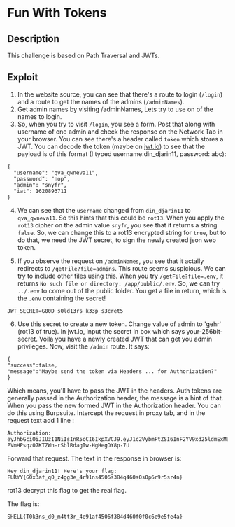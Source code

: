 # Fun With Tokens

## Description

This challenge is based on Path Traversal and JWTs.

## Exploit

1. In the website source, you can see that there's a route to login (`/login`) and a route to get the names of the admins (`/adminNames`). 
2. Get admin names by visiting /adminNames, Lets try to use on of the names to login.
3. So, when you try to visit `/login`, you see a form. Post that along with username of one admin and check the response on the Network Tab in your browser. You can see there's a header called `token` which stores a JWT. You can decode the token (maybe on [jwt.io](https://jwt.io)) to see that the payload is of this format (I typed username:din_djarin11, password: abc):

```
{
  "username": "qva_qwneva11",
  "password": "nop",
  "admin": "snyfr",
  "iat": 1620893711
}
```

4. We can see that the `username` changed from `din_djarin11` to `qva_qwneva11`. So this hints that this could be `rot13`. When you apply the `rot13` cipher on the admin value `snyfr`, you see that it returns a string `false`. So, we can change this to a rot13 encrypted string for `true`, but to do that, we need the JWT secret, to sign the newly created json web token.

5. If you observe the request on `/adminNames`, you see that it actally redirects to `/getFile?file=admins`. This route seems suspicious. We can try to include other files using this. When you try `/getFile?file=.env`, it returns `No such file or directory: /app/public/.env`. So, we can try `../.env` to come out of the public folder. You get a file in return, which is the `.env` containing the secret!

```
JWT_SECRET=G00D_s0ld13rs_k33p_s3cret5
```

6. Use this secret to create a new token. Change value of admin to 'gehr' (rot13 of true). In jwt.io, input the secret in box which says your-256bit-secret. Voila you have a newly created JWT that can get you admin privileges.
Now, visit the `/admin` route. It says:

```
{
"success":false,
"message":"Maybe send the token via Headers ... for Authorization?"
}
```

Which means, you'll have to pass the JWT in the headers. Auth tokens are generally passed in the Authorization header, the message is a hint of that. When you pass the new formed JWT in the Authorization header. You can do this using Burpsuite. 
Intercept the request in proxy tab, and in the request text add 1 line :
```
Authorization: eyJhbGciOiJIUzI1NiIsInR5cCI6IkpXVCJ9.eyJ1c2VybmFtZSI6InF2YV9xd25ldmExMSIsInBhc3N3b3JkIjoibm9wIiwiYWRtaW4iOiJnZWhyIiwiaWF0IjoxNjIwODk0MjE2fQ.uCl-PVmHPsqz07KTZWn-rSblRdagIw-HgHegOY8p-7U
```

Forward that request.
The text in the response in browser is:

```
Hey din_djarin11! Here's your flag: FURYY{G0x3af_q0_z4gg3e_4r91ns4506s384q460s0s0p6r9r5sr4n}
```

rot13 decrypt this flag to get the real flag.

The flag is:
```
SHELL{T0k3ns_d0_m4tt3r_4e91af4506f384d460f0f0c6e9e5fe4a}
```
